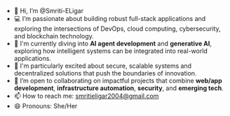 - 👋 Hi, I’m @Smriti-ELigar
- 💻 I’m passionate about building robust full-stack applications and exploring the intersections of DevOps, cloud computing, cybersecurity, and blockchain technology.  
- 🧠 I'm currently diving into **AI agent development** and **generative AI**, exploring how intelligent systems can be integrated into real-world applications.  
- 🔐 I'm particularly excited about secure, scalable systems and decentralized solutions that push the boundaries of innovation.
- 🤝 I’m open to collaborating on impactful projects that combine **web/app development**, **infrastructure automation**, **security**, and **emerging tech**.
- 📫 How to reach me: smritieligar2004@gmail.com
- 😄 Pronouns: She/Her


